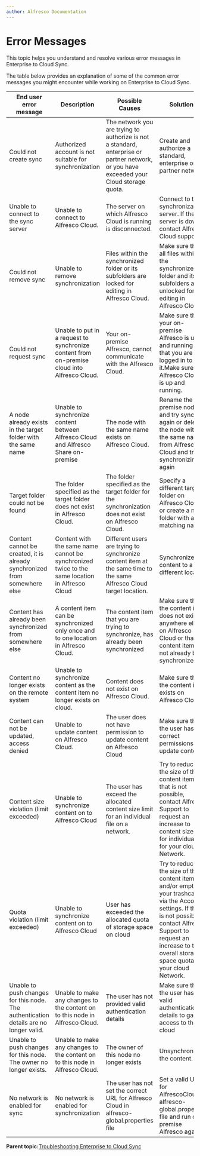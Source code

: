 ```yaml
---
author: Alfresco Documentation
---
```


# Error Messages

This topic helps you understand and resolve various error messages in Enterprise to Cloud Sync.

The table below provides an explanation of some of the common error messages you might encounter while working on Enterprise to Cloud Sync.

|End user error message|Description|Possible Causes|Solutions|
|----------------------|-----------|---------------|---------|
|Could not create sync|Authorized account is not suitable for synchronization|The network you are trying to authorize is not a standard, enterprise or partner network, or you have exceeded your Cloud storage quota.|Create and authorize a standard, enterprise or partner network|
|Unable to connect to the sync server|Unable to connect to Alfresco Cloud.|The server on which Alfresco Cloud is running is disconnected.|Connect to the synchronization server. If the server is down, contact Alfresco Cloud support.|
|Could not remove sync|Unable to remove synchronization|Files within the synchronized folder or its subfolders are locked for editing in Alfresco Cloud.|Make sure that all files within the synchronized folder and its subfolders are unlocked for editing in Alfresco Cloud.|
|Could not request sync|Unable to put in a request to synchronize content from on-premise cloud into Alfresco Cloud.|Your on-premise Alfresco, cannot communicate with the Alfresco Cloud.|Make sure that your on-premise Alfresco is up and running and that you are logged in to it.Make sure that Alfresco Cloud is up and running.|
|A node already exists in the target folder with the same name|Unable to synchronize content between Alfresco Cloud and Alfresco Share on-premise|The node with the same name exists on Alfresco Cloud.|Rename the on-premise node and try syncing again or delete the node with the same name from Alfresco Cloud and try synchronizing again|
|Target folder could not be found|The folder specified as the target folder does not exist in Alfresco Cloud.|The folder specified as the target folder for the synchronization does not exist on Alfresco Cloud.|Specify a different target folder on Alfresco Cloud or create a new folder with a matching name.|
|Content cannot be created, it is already synchronized from somewhere else|Content with the same name cannot be synchronized twice to the same location in Alfresco Cloud|Different users are trying to synchronize content item at the same time to the same Alfresco Cloud target location.|Synchronize content to a different location|
|Content has already been synchronized from somewhere else|A content item can be synchronized only once and to one location in Alfresco Cloud.|The content item that you are trying to synchronize, has already been synchronized|Make sure that the content item does not exist anywhere else on Alfresco Cloud or that the content item has not already been synchronized.|
|Content no longer exists on the remote system|Unable to synchronize content as the content item no longer exists on cloud.|Content does not exist on Alfresco Cloud.|Make sure that the content item exists on Alfresco Cloud.|
|Content can not be updated, access denied|Unable to update content on Alfresco Cloud.|The user does not have permission to update content on Alfresco Cloud|Make sure that the user has the correct permissions to update content.|
|Content size violation \(limit exceeded\)|Unable to synchronize content on to Alfresco Cloud|The user has exceed the allocated content size limit for an individual file on a network.|Try to reduce the size of the content item, if that is not possible, contact Alfresco Support to request an increase to content size limit for individual file for your cloud Network.|
|Quota violation \(limit exceeded\)|Unable to synchronize content on to Alfresco Cloud|User has exceeded the allocated quota of storage space on cloud|Try to reduce the size of the content item and/or empty your trashcan via the Account settings. If that is not possible, contact Alfresco Support to request an increase to the overall storage space quota for your cloud Network.|
|Unable to push changes for this node. The authentication details are no longer valid.|Unable to make any changes to the content on to this node in Alfresco Cloud.|The user has not provided valid authentication details|Make sure that the user has valid authentication details to gain access to the cloud|
|Unable to push changes for this node. The owner no longer exists.|Unable to make any changes to the content on to this node in Alfresco Cloud.|The owner of this node no longer exists|Unsynchronize the content.|
|No network is enabled for sync|No network is enabled for synchronization|The user has not set the correct URL for Alfresco Cloud in alfresco-global.properties file|Set a valid URL for AlfrescoCloud in alfresco-global.properties file and run on-premise Alfresco again .|

**Parent topic:**[Troubleshooting Enterprise to Cloud Sync](../concepts/cloud_sync_troubleshooting.md)

